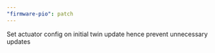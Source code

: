 ```yaml
---
"firmware-pio": patch
---
```


Set actuator config on initial twin update hence prevent unnecessary updates
